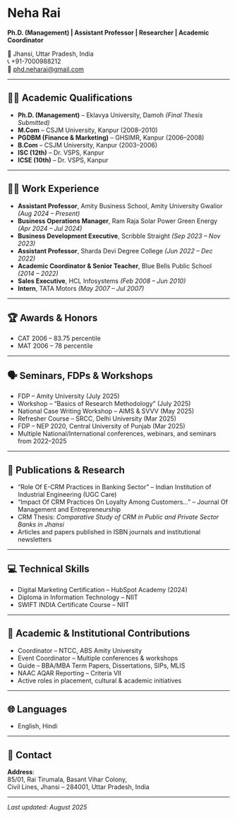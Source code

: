 # Neha Rai

**Ph.D. (Management) | Assistant Professor | Researcher | Academic Coordinator**

📍 Jhansi, Uttar Pradesh, India  
📞 +91-7000988212  
📧 phd.neharai@gmail.com  

---

## 🧑‍🎓 Academic Qualifications

- **Ph.D. (Management)** – Eklavya University, Damoh *(Final Thesis Submitted)*
- **M.Com** – CSJM University, Kanpur (2008–2010)
- **PGDBM (Finance & Marketing)** – GHSIMR, Kanpur (2006–2008)
- **B.Com** – CSJM University, Kanpur (2003–2006)
- **ISC (12th)** – Dr. VSPS, Kanpur
- **ICSE (10th)** – Dr. VSPS, Kanpur

---

## 👩‍🏫 Work Experience

- **Assistant Professor**, Amity Business School, Amity University Gwalior *(Aug 2024 – Present)*
- **Business Operations Manager**, Ram Raja Solar Power Green Energy *(Apr 2024 – Jul 2024)*
- **Business Development Executive**, Scribble Straight *(Sep 2023 – Nov 2023)*
- **Assistant Professor**, Sharda Devi Degree College *(Jun 2022 – Dec 2022)*
- **Academic Coordinator & Senior Teacher**, Blue Bells Public School *(2014 – 2022)*
- **Sales Executive**, HCL Infosystems *(Feb 2008 – Jun 2010)*
- **Intern**, TATA Motors *(May 2007 – Jul 2007)*

---

## 🏆 Awards & Honors

- CAT 2006 – 83.75 percentile  
- MAT 2006 – 78 percentile  

---

## 🗣️ Seminars, FDPs & Workshops

- FDP – Amity University (July 2025)  
- Workshop – “Basics of Research Methodology” (July 2025)  
- National Case Writing Workshop – AIMS & SVVV (May 2025)  
- Refresher Course – SRCC, Delhi University (Mar 2025)  
- FDP – NEP 2020, Central University of Punjab (Mar 2025)  
- Multiple National/International conferences, webinars, and seminars from 2022–2025  

---

## 📄 Publications & Research

- “Role Of E-CRM Practices in Banking Sector” – Indian Institution of Industrial Engineering (UGC Care)
- “Impact Of CRM Practices On Loyalty Among Customers...” – Journal Of Management and Entrepreneurship
- CRM Thesis: *Comparative Study of CRM in Public and Private Sector Banks in Jhansi*
- Articles and papers published in ISBN journals and institutional newsletters

---

## 💻 Technical Skills

- Digital Marketing Certification – HubSpot Academy (2024)  
- Diploma in Information Technology – NIIT  
- SWIFT INDIA Certificate Course – NIIT  

---

## 🧩 Academic & Institutional Contributions

- Coordinator – NTCC, ABS Amity University  
- Event Coordinator – Multiple conferences & workshops  
- Guide – BBA/MBA Term Papers, Dissertations, SIPs, MLIS  
- NAAC AQAR Reporting – Criteria VII  
- Active roles in placement, cultural & academic initiatives

---

## 🌐 Languages

- English, Hindi

---

## 📍 Contact

**Address**:  
85/01, Rai Tirumala, Basant Vihar Colony,  
Civil Lines, Jhansi – 284001, Uttar Pradesh, India  

---

_Last updated: August 2025_
